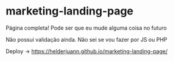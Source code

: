 # marketing-landing-page

Página completa! Pode ser que eu mude alguma coisa no futuro

Não possui validação ainda. Não sei se vou fazer por JS ou PHP

Deploy -> https://helderjuann.github.io/marketing-landing-page/
